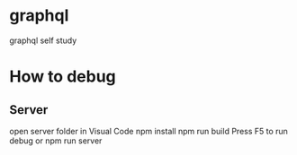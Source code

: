 # graphql
graphql self study

# How to debug
## Server
open server folder in Visual Code
npm install
npm run build
Press F5 to run debug or npm run server 
